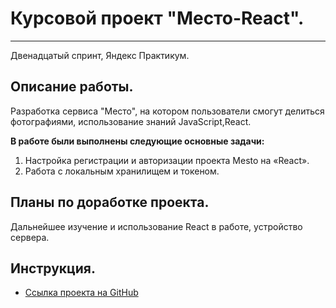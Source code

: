 
# Курсовой проект **"Место-React".**
----------------------------------

Двенадцатый спринт, Яндекс Практикум.

## Описание работы.
Разработка сервиса "Место", на котором пользователи смогут делиться фотографиями, использование знаний JavaScript,React. 

__В работе были выполнены следующие основные задачи:__
1. Настройка регистрации и авторизации проекта Mesto на «React».
2. Работа с локальным хранилищем и токеном.


## Планы по доработке проекта.

Дальнейшее изучение и использование React в работе, устройство сервера.
 
## Инструкция.
* [Ссылка проекта на GitHub](https://lomeshyza.github.io/mesto-react/)
